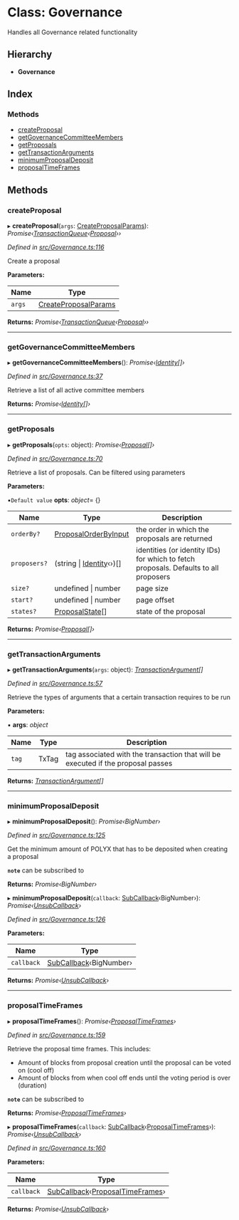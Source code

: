 # Class: Governance

Handles all Governance related functionality

## Hierarchy

* **Governance**

## Index

### Methods

* [createProposal](_src_governance_.governance.md#createproposal)
* [getGovernanceCommitteeMembers](_src_governance_.governance.md#getgovernancecommitteemembers)
* [getProposals](_src_governance_.governance.md#getproposals)
* [getTransactionArguments](_src_governance_.governance.md#gettransactionarguments)
* [minimumProposalDeposit](_src_governance_.governance.md#minimumproposaldeposit)
* [proposalTimeFrames](_src_governance_.governance.md#proposaltimeframes)

## Methods

###  createProposal

▸ **createProposal**(`args`: [CreateProposalParams](../interfaces/_src_api_procedures_createproposal_.createproposalparams.md)): *Promise‹[TransactionQueue](_src_base_transactionqueue_.transactionqueue.md)‹[Proposal](_src_api_entities_proposal_index_.proposal.md)››*

*Defined in [src/Governance.ts:116](https://github.com/PolymathNetwork/polymesh-sdk/blob/6f0a424/src/Governance.ts#L116)*

Create a proposal

**Parameters:**

Name | Type |
------ | ------ |
`args` | [CreateProposalParams](../interfaces/_src_api_procedures_createproposal_.createproposalparams.md) |

**Returns:** *Promise‹[TransactionQueue](_src_base_transactionqueue_.transactionqueue.md)‹[Proposal](_src_api_entities_proposal_index_.proposal.md)››*

___

###  getGovernanceCommitteeMembers

▸ **getGovernanceCommitteeMembers**(): *Promise‹[Identity](_src_api_entities_identity_index_.identity.md)[]›*

*Defined in [src/Governance.ts:37](https://github.com/PolymathNetwork/polymesh-sdk/blob/6f0a424/src/Governance.ts#L37)*

Retrieve a list of all active committee members

**Returns:** *Promise‹[Identity](_src_api_entities_identity_index_.identity.md)[]›*

___

###  getProposals

▸ **getProposals**(`opts`: object): *Promise‹[Proposal](_src_api_entities_proposal_index_.proposal.md)[]›*

*Defined in [src/Governance.ts:70](https://github.com/PolymathNetwork/polymesh-sdk/blob/6f0a424/src/Governance.ts#L70)*

Retrieve a list of proposals. Can be filtered using parameters

**Parameters:**

▪`Default value`  **opts**: *object*= {}

Name | Type | Description |
------ | ------ | ------ |
`orderBy?` | [ProposalOrderByInput](../modules/_src_middleware_types_.md#proposalorderbyinput) | the order in which the proposals are returned |
`proposers?` | (string &#124; [Identity](_src_api_entities_identity_index_.identity.md)‹›)[] | identities (or identity IDs) for which to fetch proposals. Defaults to all proposers |
`size?` | undefined &#124; number | page size |
`start?` | undefined &#124; number | page offset  |
`states?` | [ProposalState](../enums/_src_middleware_types_.proposalstate.md)[] | state of the proposal |

**Returns:** *Promise‹[Proposal](_src_api_entities_proposal_index_.proposal.md)[]›*

___

###  getTransactionArguments

▸ **getTransactionArguments**(`args`: object): *[TransactionArgument](../modules/_src_types_index_.md#transactionargument)[]*

*Defined in [src/Governance.ts:57](https://github.com/PolymathNetwork/polymesh-sdk/blob/6f0a424/src/Governance.ts#L57)*

Retrieve the types of arguments that a certain transaction requires to be run

**Parameters:**

▪ **args**: *object*

Name | Type | Description |
------ | ------ | ------ |
`tag` | TxTag | tag associated with the transaction that will be executed if the proposal passes  |

**Returns:** *[TransactionArgument](../modules/_src_types_index_.md#transactionargument)[]*

___

###  minimumProposalDeposit

▸ **minimumProposalDeposit**(): *Promise‹BigNumber›*

*Defined in [src/Governance.ts:125](https://github.com/PolymathNetwork/polymesh-sdk/blob/6f0a424/src/Governance.ts#L125)*

Get the minimum amount of POLYX that has to be deposited when creating a proposal

**`note`** can be subscribed to

**Returns:** *Promise‹BigNumber›*

▸ **minimumProposalDeposit**(`callback`: [SubCallback](../modules/_src_types_index_.md#subcallback)‹BigNumber›): *Promise‹[UnsubCallback](../modules/_src_types_index_.md#unsubcallback)›*

*Defined in [src/Governance.ts:126](https://github.com/PolymathNetwork/polymesh-sdk/blob/6f0a424/src/Governance.ts#L126)*

**Parameters:**

Name | Type |
------ | ------ |
`callback` | [SubCallback](../modules/_src_types_index_.md#subcallback)‹BigNumber› |

**Returns:** *Promise‹[UnsubCallback](../modules/_src_types_index_.md#unsubcallback)›*

___

###  proposalTimeFrames

▸ **proposalTimeFrames**(): *Promise‹[ProposalTimeFrames](../interfaces/_src_api_entities_proposal_types_.proposaltimeframes.md)›*

*Defined in [src/Governance.ts:159](https://github.com/PolymathNetwork/polymesh-sdk/blob/6f0a424/src/Governance.ts#L159)*

Retrieve the proposal time frames. This includes:

- Amount of blocks from proposal creation until the proposal can be voted on (cool off)
- Amount of blocks from when cool off ends until the voting period is over (duration)

**`note`** can be subscribed to

**Returns:** *Promise‹[ProposalTimeFrames](../interfaces/_src_api_entities_proposal_types_.proposaltimeframes.md)›*

▸ **proposalTimeFrames**(`callback`: [SubCallback](../modules/_src_types_index_.md#subcallback)‹[ProposalTimeFrames](../interfaces/_src_api_entities_proposal_types_.proposaltimeframes.md)›): *Promise‹[UnsubCallback](../modules/_src_types_index_.md#unsubcallback)›*

*Defined in [src/Governance.ts:160](https://github.com/PolymathNetwork/polymesh-sdk/blob/6f0a424/src/Governance.ts#L160)*

**Parameters:**

Name | Type |
------ | ------ |
`callback` | [SubCallback](../modules/_src_types_index_.md#subcallback)‹[ProposalTimeFrames](../interfaces/_src_api_entities_proposal_types_.proposaltimeframes.md)› |

**Returns:** *Promise‹[UnsubCallback](../modules/_src_types_index_.md#unsubcallback)›*

